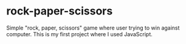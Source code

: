 # rock-paper-scissors

Simple "rock, paper, scissors" game where user trying to win against computer.
This is my first project where I used JavaScript.
